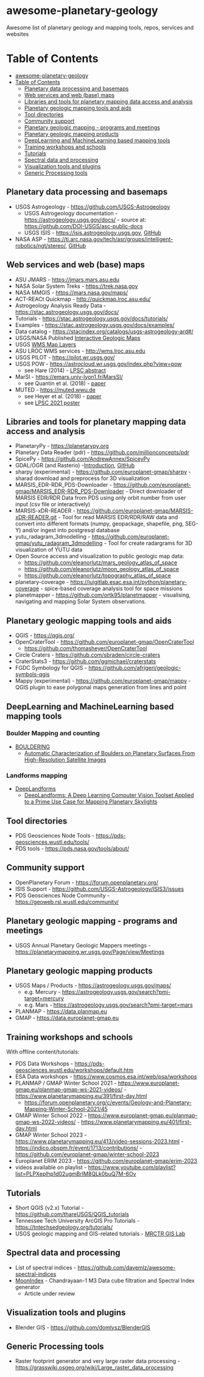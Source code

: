 # awesome-planetary-geology
Awesome list of planetary geology and mapping tools, repos, services and websites

Table of Contents
=================

- [awesome-planetary-geology](#awesome-planetary-geology)
- [Table of Contents](#table-of-contents)
  - [Planetary data processing and basemaps](#planetary-data-processing-and-basemaps)
  - [Web services and web (base) maps](#web-services-and-web-base-maps)
  - [Libraries and tools for planetary mapping data access and analysis](#libraries-and-tools-for-planetary-mapping-data-access-and-analysis)
  - [Planetary geologic mapping tools and aids](#planetary-geologic-mapping-tools-and-aids)
  - [Tool directories](#tool-directories)
  - [Community support](#community-support)
  - [Planetary geologic mapping - programs and meetings](#planetary-geologic-mapping---programs-and-meetings)
  - [Planetary geologic mapping products](#planetary-geologic-mapping-products)
  - [DeepLearning and MachineLearning based mapping tools](#DeepLearning-and-MachineLearning-based-mapping-tools)
  - [Training workshops and schools](#training-workshops-and-schools)
  - [Tutorials](#tutorials)
  - [Spectral data and processing](#spectral-data-and-processing)
  - [Visualization tools and plugins](#visualization-tools-and-plugins)
  - [Generic Processing tools](#generic-processing-tools)

## Planetary data processing and basemaps 

* USGS Astrogeology - https://github.com/USGS-Astrogeology
  * USGS Astrogeology documentation - https://astrogeology.usgs.gov/docs/ - source at: https://github.com/DOI-USGS/asc-public-docs
  * USGS ISIS - https://isis.astrogeology.usgs.gov, [GitHub](https://github.com/DOI-USGS/ISIS3)
* NASA ASP - https://ti.arc.nasa.gov/tech/asr/groups/intelligent-robotics/ngt/stereo/, [GitHub](https://github.com/NeoGeographyToolkit/StereoPipeline/)

## Web services and web (base) maps
* ASU JMARS - https://jmars.mars.asu.edu
* NASA Solar System Treks - https://trek.nasa.gov
* NASA MMGIS - https://mars.nasa.gov/maps/
* ACT-REACt Quickmap - http://quickmap.lroc.asu.edu/
* Astrogeology Analysis Ready Data - https://stac.astrogeology.usgs.gov/docs/
 * Tutorials - https://stac.astrogeology.usgs.gov/docs/tutorials/
 * Examples - https://stac.astrogeology.usgs.gov/docs/examples/
 * Data catalog - https://stacindex.org/catalogs/usgs-astrogeology-ard#/
* USGS/NASA Published [Interactive Geologic Maps](https://www.usgs.gov/special-topics/planetary-geologic-mapping/interactive-planetary-maps) 
* USGS [WMS Map Layers](https://astrowebmaps.wr.usgs.gov/webmapatlas/Layers/maps.html)
* ASU LROC WMS services - http://wms.lroc.asu.edu
* USGS PILOT - https://pilot.wr.usgs.gov/
* USGS POW - https://astrocloud.wr.usgs.gov/index.php?view=pow
  * see Hare (2014) - [LPSC abstract](https://www.hou.usra.edu/meetings/lpsc2014/pdf/2474.pdf)
* MarSI - https://emars.univ-lyon1.fr/MarsSI/
  * see Quantin et al. (2018) - [paper](https://doi.org/10.1016/j.pss.2017.09.014)
* MUTED - https://muted.wwu.de
  * see Heyer et al. (2018) - [paper](https://doi.org/10.1016/j.pss.2018.04.015)
  * see [LPSC 2021 poster](https://lpsc2021.ipostersessions.com/?s=2B-4F-E6-05-BE-A2-7E-7E-C8-67-C5-7F-33-20-0A-F4)
   
## Libraries and tools for planetary mapping data access and analysis 

* PlanetaryPy - https://planetarypy.org
* Planetary Data Reader (pdr) - https://github.com/millionconcepts/pdr
* SpicePy - https://github.com/AndrewAnnex/SpiceyPy
* GDAL/OGR (and Rasterio) -[Introduction](https://github.com/pds-data-dictionaries/ldd-cart/wiki/Introduction-to-Planetary-Updates-and-Tips-for-using-GDAL-3.x), [GitHub](https://github.com/OSGeo/gdal)
* sharpy (experimental) - https://github.com/europlanet-gmap/sharpy - sharad download and preprocess for 3D visualization
* MARSIS_EDR-RDR_PDS-Downloader - https://github.com/europlanet-gmap/MARSIS_EDR-RDR_PDS-Downloader - Direct downloader of MARSIS EDR/RDR Data from PDS using only orbit number from user input (csv file or interactively)
* MARSIS-xDR-READER - https://github.com/europlanet-gmap/MARSIS-xDR-READER.git - Tool for read MARSIS EDR/RDR/RAW data and convert into different formats (numpy, geopackage, shapefile, png, SEG-Y) and/or ingest into postgresql database
* yutu_radagram_3dmodelling - https://github.com/europlanet-gmap/yutu_radagram_3dmodelling - Tool for create radargrams for 3D visualization of YUTU data
* Open Source access and visualization to public geologic map data:
  * https://github.com/eleanorlutz/mars_geology_atlas_of_space
  * https://github.com/eleanorlutz/moon_geology_atlas_of_space
  * https://github.com/eleanorlutz/topography_atlas_of_space
* planetary-coverage - https://juigitlab.esac.esa.int/python/planetary-coverage - spice-based coverage analysis tool for space missions
* planetmapper - https://github.com/ortk95/planetmapper - visualising, navigating and mapping Solar System observations.

## Planetary geologic mapping tools and aids

* QGIS - https://qgis.org/
* OpenCraterTool - https://github.com/europlanet-gmap/OpenCraterTool
  * https://github.com/thomasheyer/OpenCraterTool
* Circle Craters - https://github.com/sbraden/circle-craters
* CraterStats3 - https://github.com/ggmichael/craterstats
* FGDC Symbology for QGIS - https://github.com/afrigeri/geologic-symbols-qgis
* Mappy (experimental) - https://github.com/europlanet-gmap/mappy - QGIS plugin to ease polygonal maps generation from lines and point

## DeepLearning and MachineLearning based mapping tools
### Boulder Mapping and counting
* [BOULDERING](https://github.com/astroNils)
  * [Automatic Characterization of Boulders on Planetary Surfaces From High-Resolution Satellite Images](https://agupubs.onlinelibrary.wiley.com/doi/full/10.1029/2023JE008013)
### Landforms mapping
  * [DeepLandforms](https://github.com/europlanet-gmap/DeepLandforms)
    * [DeepLandforms: A Deep Learning Computer Vision Toolset Applied to a Prime Use Case for Mapping Planetary Skylights](https://agupubs.onlinelibrary.wiley.com/doi/10.1029/2022EA002278)
## Tool directories
* PDS Geosciences Node Tools - https://pds-geosciences.wustl.edu/tools/
* PDS tools - https://pds.nasa.gov/tools/about/

## Community support

* OpenPlanetary Forum - https://forum.openplanetary.org/
* ISIS Support - https://github.com/USGS-Astrogeology/ISIS3/issues
* PDS Geosciences Node Community - https://geoweb.rsl.wustl.edu/community/ 

## Planetary geologic mapping - programs and meetings

* USGS Annual Planetary Geologic Mappers meetings - https://planetarymapping.wr.usgs.gov/Page/view/Meetings

## Planetary geologic mapping products

* USGS Maps / Products - https://astrogeology.usgs.gov/maps/
  * e.g. Mercury - https://astrogeology.usgs.gov/search?pmi-target=mercury
  * e.g. Mars - https://astrogeology.usgs.gov/search?pmi-target=mars
* PLANMAP - https://data.planmap.eu
* GMAP - https://data.europlanet-gmap.eu

## Training workshops and schools
With offline content/tutorials:

* PDS Data Workshops - https://pds-geosciences.wustl.edu/workshops/default.htm
* ESA Data workshops - https://www.cosmos.esa.int/web/psa/workshops
* PLANMAP / GMAP Winter School 2021 - https://www.europlanet-gmap.eu/planmap-gmap-ws-2021-videos/ - https://www.planetarymapping.eu/391/first-day.html
  * https://forum.openplanetary.org/c/events/Geology-and-Planetary-Mapping-Winter-School-2021/45
* GMAP Winter School 2022 - https://www.europlanet-gmap.eu/planmap-gmap-ws-2022-videos/ - https://www.planetarymapping.eu/401/first-day.html
* GMAP Winter School 2023 - https://www.planetarymapping.eu/413/video-sessions-2023.html - https://indico.obspm.fr/event/1713/contributions/ - https://github.com/europlanet-gmap/winter-school-2023
* Europlanet ERIM 2023 - https://github.com/europlanet-gmap/erim-2023
 * videos available on playlist - https://www.youtube.com/playlist?list=PLPXeplhp1d02ugmBrIM8QLk0buQ7M-6Ov

## Tutorials 
* Short QGIS (v2.x) Tutorial - https://github.com/thareUSGS/QGIS_tutorials
* Tennessee Tech University ArcGIS Pro Tutorials - https://tntechsedgeology.org/tutorials/
* USGS geologic mapping and GIS-related tutorials - [MRCTR GIS Lab](https://www.usgs.gov/special-topics/planetary-geologic-mapping/planetary-mapping-and-gis-tutorials)

## Spectral data and processing
* List of spectral indices - https://github.com/davemlz/awesome-spectral-indices
* [MoonIndex](https://github.com/europlanet-gmap/MoonIndex) - Chandrayaan-1 M3 Data cube filtration and Spectral Index generator
  * Article under review

## Visualization tools and plugins
* Blender GIS - https://github.com/domlysz/BlenderGIS

## Generic Processing tools
* Raster footprint generator and very large raster data processing - https://grasswiki.osgeo.org/wiki/Large_raster_data_processing
